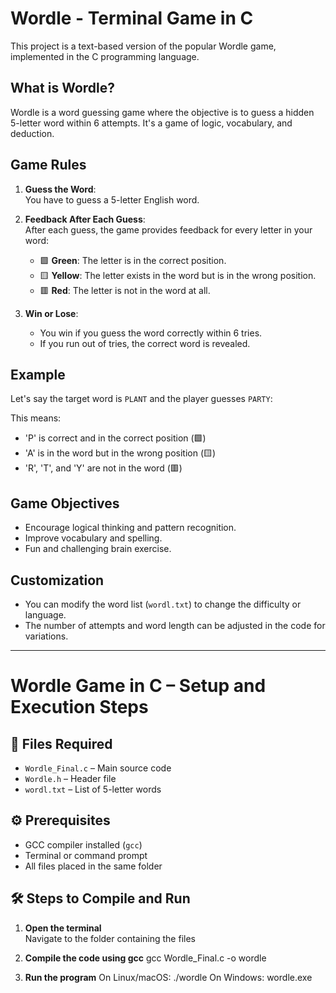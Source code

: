 # Wordle - Terminal Game in C

This project is a text-based version of the popular Wordle game, implemented in the C programming language.

## What is Wordle?

Wordle is a word guessing game where the objective is to guess a hidden 5-letter word within 6 attempts. It's a game of logic, vocabulary, and deduction.

## Game Rules

1. **Guess the Word**:  
   You have to guess a 5-letter English word.

2. **Feedback After Each Guess**:  
   After each guess, the game provides feedback for every letter in your word:
   - 🟩 **Green**: The letter is in the correct position.
   - 🟨 **Yellow**: The letter exists in the word but is in the wrong position.
   - 🟥 **Red**: The letter is not in the word at all.

3. **Win or Lose**:
   - You win if you guess the word correctly within 6 tries.
   - If you run out of tries, the correct word is revealed.

## Example

Let's say the target word is `PLANT` and the player guesses `PARTY`:


This means:
- 'P' is correct and in the correct position (🟩)
- 'A' is in the word but in the wrong position (🟨)
- 'R', 'T', and 'Y' are not in the word (🟥)

## Game Objectives

- Encourage logical thinking and pattern recognition.
- Improve vocabulary and spelling.
- Fun and challenging brain exercise.

## Customization

- You can modify the word list (`wordl.txt`) to change the difficulty or language.
- The number of attempts and word length can be adjusted in the code for variations.

---

# Wordle Game in C – Setup and Execution Steps

## 📁 Files Required

- `Wordle_Final.c` – Main source code
- `Wordle.h` – Header file
- `wordl.txt` – List of 5-letter words

## ⚙️ Prerequisites

- GCC compiler installed (`gcc`)
- Terminal or command prompt
- All files placed in the same folder

## 🛠️ Steps to Compile and Run

1. **Open the terminal**  
   Navigate to the folder containing the files
   
3. **Compile the code using gcc** 
   gcc Wordle_Final.c -o wordle
   
5. **Run the program**
   On Linux/macOS: ./wordle
   On Windows: wordle.exe
   

